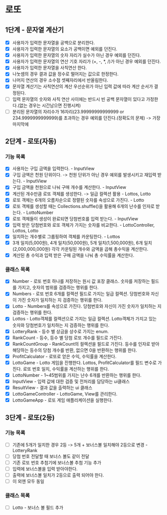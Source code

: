 # 로또
## 1단계 - 문자열 계산기
- [x] 사용자가 입력한 문자열을 공백으로 분리한다.
- [x] 사용자가 입력한 문자열의 요소가 공백이면 예외를 던진다.
- [x] 사용자가 입력한 문자열의 숫자 자리가 실수가 아닌 경우 예외를 던진다.
- [x] 사용자가 입력한 문자열의 연산 기호 자리가 (+, -, *, /)가 아닌 경우 예외를 던진다.
- [x] 사용자가 입력한 문자열을 사칙연산 한다.
- [x] 나눗셈의 경우 결과 값을 정수로 떨어지는 값으로 한정한다.
- [x] 나머지 연산의 경우 소수점 셋째자리에서 반올림한다.
- [x] 문자열 계산기는 사칙연산의 계산 우선순위가 아닌 입력 값에 따라 계산 순서가 결정된다.
- [ ] 입력 문자열의 숫자와 사칙 연산 사이에는 반드시 빈 공백 문자열이 있다고 가정한다.(없는 경우는 시간남으면 진행시켜)
- [ ] 분리된 문자열의 자리수가 16자리(23.99999999999999 or 234.9999999999999)를 초과하는 경우 예외를 던진다.(정확도의 문제) -> 가장 마지막에

## 2단계 - 로또(자동)
### 기능 목록
- [x] 사용자는 구입 금액을 입력한다. - InputView
- [x] 구입 금액은 천원 단위이다. -> 천원 단위가 아닌 경우 예외를 발생시키고 재입력 받는다. - InputView
- [x] 구입 금액을 천원으로 나눠 구매 개수를 계산한다. - InputView
- [x] 계산된 개수만큼 로또 객체를 생성한다. -> 일급 컬렉션 활용 - Lottos, Lotto
- [x] 로또 객체는 6개의 오름차순으로 정렬된 숫자를 속성으로 가진다. - Lotto
- [x] 로또 객체를 생성할 때는 Collections.shuffle()을 활용해 6개의 난수를 인자로 받는다. - LottoNumber
- [x] 로또 객체들이 생성이 완료되면 당첨번호를 입력 받는다. - InputView
- [x] 입력 받은 당첨번호와 로또 객체가 가지는 숫자를 비교한다. - LottoController, Lottos, Lotto
- [x] 일치하는 개수별로 그룹핑하여 객체를 카운팅한다. - Lottos
- [x] 3개 일치(5,000원), 4개 일치(50,000원), 5개 일치(1,500,000원), 6개 일치(2,000,000,000원) 각각 카운팅된 개수와 금액을 곱해 총수익을 계산한다. 
- [x] 계산된 총 수익과 입력 받은 구매 금액을 나눠 총 수익률을 계산한다.

### 클래스 목록
- [x] Number - 로또 번호 하나를 저장하는 원시 값 포장 클래스. 숫자를 저장하는 필드를 가지고, 숫자의 범위를 검증하는 행위를 한다.
- [x] Numbers - 로또 번호 6개를 컬렉션 필드로 가지는 일급 컬렉션. 당첨번호와 자신이 가진 숫자가 일치하는 지 검증하는 행위를 한다.
- [x] Lotto - Numbers를 속성으로 가진다. 당첨번호와 자신이 가진 숫자가 일치하는 지 검증하는 행위를 한다.
- [x] Lottos - Lotto객체를 컬렉션으로 가지는 일급 컬렉션. Lotto객체가 가지고 있는 숫자와 당첨번호가 일치하는 지 검증하는 행위를 한다.
- [x] LotteryRank - 등수 별 상금을 상수로 가지는 enum.
- [x] RankCount - 등수, 등수 별 당첨 로또 개수를 필드로 가진다.
- [x] RankCountGroup - RankCount의 컬렉션을 필드로 가진다. 등수를 인자로 받아 해당하는 등수의 당첨 개수를 반환, 없으면 0을 반환하는 행위를 한다.
- [x] ProfitCalculator - 로또로 얻은 수익, 수익률을 계산한다.
- [x] LottoGame - Lotto 게임을 진행한다. Lottos, ProfitCalculator를 필드 변수로 가진다. 로또 번호 일치, 수익률을 계산하는 행위를 한다.
- [x] LottoNumber - 1~45범위를 가지는 난수 6개를 반환하는 행위를 한다.
- [x] InputView - 입력 값에 대한 검증 및 전처리를 담당하는 ui클래스
- [x] ResultView - 결과 값을 출력하는 ui 클래스
- [x] LottoGameController - LottoGame, View를 관리한다. 
- [x] LottoGameApp - 로또 게임 애플리케이션을 실행한다.

## 3단계 - 로또(2등)
### 기능 목록
- [ ] 기존에 5개가 일치한 경우 2등 -> 5개 + 보너스볼 일치해야 2등으로 변경 - LotteryRank
- [ ] 당첨 번호 전달할 때 보너스 볼도 같이 전달
- [ ] 기존 로또 번호 추첨기에 보너스볼 추첨 기능 추가
- [ ] 입력에 보너스볼을 입력 받아야한다.
- [ ] 출력에 보너스볼 일치가 2등으로 출력 되어야 한다.
- [ ] 이 외엔 모두 동일

### 클래스 목록
- [ ] Lotto - 보너스 볼 필드 추가